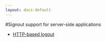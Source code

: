 ```yaml
---
layout: docs-default
---
```


#Signout support for server-side applications

* [HTTP-based logout](https://openid.net/specs/openid-connect-logout-1_0.html)
